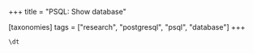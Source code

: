 +++
title = "PSQL: Show database"

[taxonomies]
tags = ["research", "postgresql", "psql", "database"]
+++

```
\dt
```

